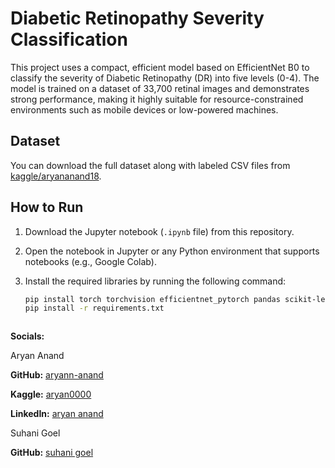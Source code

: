 # Diabetic Retinopathy Severity Classification

This project uses a compact, efficient model based on EfficientNet B0 to classify the severity of Diabetic Retinopathy (DR) into five levels (0-4). The model is trained on a dataset of 33,700 retinal images and demonstrates strong performance, making it highly suitable for resource-constrained environments such as mobile devices or low-powered machines.

## Dataset

You can download the full dataset along with labeled CSV files from [kaggle/aryananand18](https://www.kaggle.com/datasets/aryananand18/diabetic-retinopathy).

## How to Run

1. Download the Jupyter notebook (`.ipynb` file) from this repository.
2. Open the notebook in Jupyter or any Python environment that supports notebooks (e.g., Google Colab).
3. Install the required libraries by running the following command:

   ```bash
   pip install torch torchvision efficientnet_pytorch pandas scikit-learn
   pip install -r requirements.txt



**Socials:**

Aryan Anand

**GitHub:** [aryann-anand](https://github.com/aryann-anand)

**Kaggle:** [aryan0000](https://www.kaggle.com/aryan0000)

**LinkedIn:** [aryan anand](https://www.linkedin.com/in/aryan-anand18)

Suhani Goel

**GitHub:** [suhani goel](https://github.com/suhani2812)
